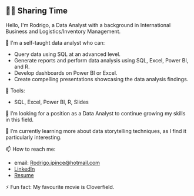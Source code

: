 ## 😶‍🌫️ Sharing Time

Hello, I'm Rodrigo, a Data Analyst with a background in International Business and Logistics/Inventory Management.

🫡  I'm a self-taught data analyst who can:

- Query data using SQL at an advanced level.
- Generate reports and perform data analysis using SQL, Excel, Power BI, and R.
- Develop dashboards on Power BI or Excel.
- Create compelling presentations showcasing the data analysis findings.


🔨  Tools:


- SQL, Excel, Power BI, R, Slides



🔭  I’m looking for a position as a Data Analyst to continue growing my skills in this field.

🌱  I’m currently learning more about data storytelling techniques, as I find it particularly interesting.

📫  How to reach me: 
- email: Rodrigo.ipince@hotmail.com
- [LinkedIn](https://www.linkedin.com/in/rodrigo-ipince/)
- [Resume](https://github.com/user-attachments/files/21357087/CV.-.ENG.-.Rodrigo.Ipince.Ramirez.pdf)

⚡ Fun fact: My favourite movie is Cloverfield.

<!--
**Memesls/Memesls** is a ✨ _special_ ✨ repository because its `README.md` (this file) appears on your GitHub profile.

Here are some ideas to get you started:

- 🔭 I’m currently working on ...
- 🌱 I’m currently learning ...
- 👯 I’m looking to collaborate on ...
- 🤔 I’m looking for help with ...
- 💬 Ask me about ...
- 📫 How to reach me: ...
- 😄 Pronouns: ...
- ⚡ Fun fact: ...
-->
